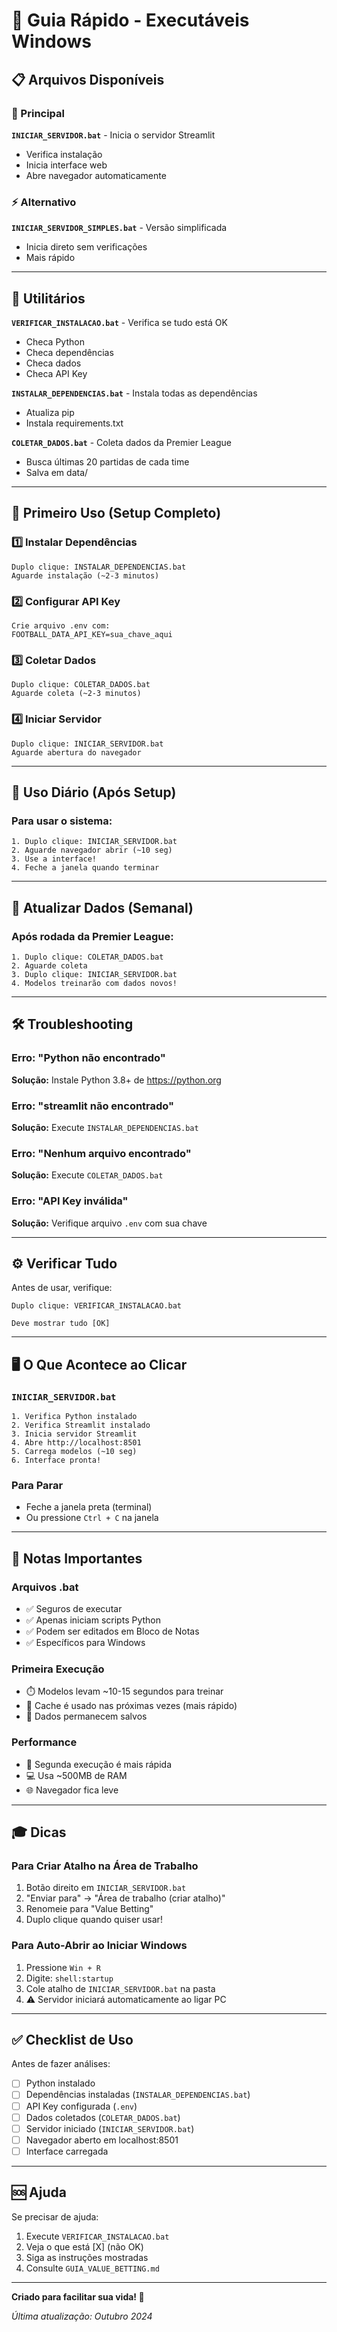 # 🚀 Guia Rápido - Executáveis Windows

## 📋 Arquivos Disponíveis

### 🎯 Principal
**`INICIAR_SERVIDOR.bat`** - Inicia o servidor Streamlit
- Verifica instalação
- Inicia interface web
- Abre navegador automaticamente

### ⚡ Alternativo
**`INICIAR_SERVIDOR_SIMPLES.bat`** - Versão simplificada
- Inicia direto sem verificações
- Mais rápido

---

## 🔧 Utilitários

**`VERIFICAR_INSTALACAO.bat`** - Verifica se tudo está OK
- Checa Python
- Checa dependências
- Checa dados
- Checa API Key

**`INSTALAR_DEPENDENCIAS.bat`** - Instala todas as dependências
- Atualiza pip
- Instala requirements.txt

**`COLETAR_DADOS.bat`** - Coleta dados da Premier League
- Busca últimas 20 partidas de cada time
- Salva em data/

---

## 🚀 Primeiro Uso (Setup Completo)

### 1️⃣ Instalar Dependências
```
Duplo clique: INSTALAR_DEPENDENCIAS.bat
Aguarde instalação (~2-3 minutos)
```

### 2️⃣ Configurar API Key
```
Crie arquivo .env com:
FOOTBALL_DATA_API_KEY=sua_chave_aqui
```

### 3️⃣ Coletar Dados
```
Duplo clique: COLETAR_DADOS.bat
Aguarde coleta (~2-3 minutos)
```

### 4️⃣ Iniciar Servidor
```
Duplo clique: INICIAR_SERVIDOR.bat
Aguarde abertura do navegador
```

---

## 🎯 Uso Diário (Após Setup)

### Para usar o sistema:
```
1. Duplo clique: INICIAR_SERVIDOR.bat
2. Aguarde navegador abrir (~10 seg)
3. Use a interface!
4. Feche a janela quando terminar
```

---

## 🔄 Atualizar Dados (Semanal)

### Após rodada da Premier League:
```
1. Duplo clique: COLETAR_DADOS.bat
2. Aguarde coleta
3. Duplo clique: INICIAR_SERVIDOR.bat
4. Modelos treinarão com dados novos!
```

---

## 🛠️ Troubleshooting

### Erro: "Python não encontrado"
**Solução:** Instale Python 3.8+ de https://python.org

### Erro: "streamlit não encontrado"
**Solução:** Execute `INSTALAR_DEPENDENCIAS.bat`

### Erro: "Nenhum arquivo encontrado"
**Solução:** Execute `COLETAR_DADOS.bat`

### Erro: "API Key inválida"
**Solução:** Verifique arquivo `.env` com sua chave

---

## ⚙️ Verificar Tudo

Antes de usar, verifique:
```
Duplo clique: VERIFICAR_INSTALACAO.bat

Deve mostrar tudo [OK]
```

---

## 🖥️ O Que Acontece ao Clicar

### `INICIAR_SERVIDOR.bat`
```
1. Verifica Python instalado
2. Verifica Streamlit instalado
3. Inicia servidor Streamlit
4. Abre http://localhost:8501
5. Carrega modelos (~10 seg)
6. Interface pronta!
```

### Para Parar
- Feche a janela preta (terminal)
- Ou pressione `Ctrl + C` na janela

---

## 📝 Notas Importantes

### Arquivos .bat
- ✅ Seguros de executar
- ✅ Apenas iniciam scripts Python
- ✅ Podem ser editados em Bloco de Notas
- ✅ Específicos para Windows

### Primeira Execução
- ⏱️ Modelos levam ~10-15 segundos para treinar
- 🔄 Cache é usado nas próximas vezes (mais rápido)
- 💾 Dados permanecem salvos

### Performance
- 🚀 Segunda execução é mais rápida
- 💻 Usa ~500MB de RAM
- 🌐 Navegador fica leve

---

## 🎓 Dicas

### Para Criar Atalho na Área de Trabalho
1. Botão direito em `INICIAR_SERVIDOR.bat`
2. "Enviar para" → "Área de trabalho (criar atalho)"
3. Renomeie para "Value Betting"
4. Duplo clique quando quiser usar!

### Para Auto-Abrir ao Iniciar Windows
1. Pressione `Win + R`
2. Digite: `shell:startup`
3. Cole atalho de `INICIAR_SERVIDOR.bat` na pasta
4. ⚠️ Servidor iniciará automaticamente ao ligar PC

---

## ✅ Checklist de Uso

Antes de fazer análises:
- [ ] Python instalado
- [ ] Dependências instaladas (`INSTALAR_DEPENDENCIAS.bat`)
- [ ] API Key configurada (`.env`)
- [ ] Dados coletados (`COLETAR_DADOS.bat`)
- [ ] Servidor iniciado (`INICIAR_SERVIDOR.bat`)
- [ ] Navegador aberto em localhost:8501
- [ ] Interface carregada

---

## 🆘 Ajuda

Se precisar de ajuda:
1. Execute `VERIFICAR_INSTALACAO.bat`
2. Veja o que está [X] (não OK)
3. Siga as instruções mostradas
4. Consulte `GUIA_VALUE_BETTING.md`

---

**Criado para facilitar sua vida! 🎯**

*Última atualização: Outubro 2024*

